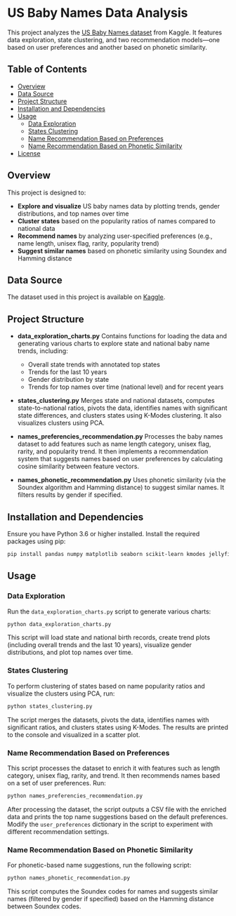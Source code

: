 # US Baby Names Data Analysis

This project analyzes the [US Baby Names dataset](https://www.kaggle.com/datasets/kaggle/us-baby-names/data) from Kaggle. It features data exploration, state clustering, and two recommendation models—one based on user preferences and another based on phonetic similarity.

## Table of Contents

- [Overview](#overview)
- [Data Source](#data-source)
- [Project Structure](#project-structure)
- [Installation and Dependencies](#installation-and-dependencies)
- [Usage](#usage)
  - [Data Exploration](#data-exploration)
  - [States Clustering](#states-clustering)
  - [Name Recommendation Based on Preferences](#name-recommendation-based-on-preferences)
  - [Name Recommendation Based on Phonetic Similarity](#name-recommendation-based-on-phonetic-similarity)
- [License](#license)

## Overview

This project is designed to:
- **Explore and visualize** US baby names data by plotting trends, gender distributions, and top names over time
- **Cluster states** based on the popularity ratios of names compared to national data
- **Recommend names** by analyzing user-specified preferences (e.g., name length, unisex flag, rarity, popularity trend)
- **Suggest similar names** based on phonetic similarity using Soundex and Hamming distance

## Data Source

The dataset used in this project is available on [Kaggle](https://www.kaggle.com/datasets/kaggle/us-baby-names/data).

## Project Structure

- **data_exploration_charts.py**
  Contains functions for loading the data and generating various charts to explore state and national baby name trends, including:
  - Overall state trends with annotated top states
  - Trends for the last 10 years
  - Gender distribution by state
  - Trends for top names over time (national level) and for recent years

- **states_clustering.py**
  Merges state and national datasets, computes state-to-national ratios, pivots the data, identifies names with significant state differences, and clusters states using K-Modes clustering. It also visualizes clusters using PCA.

- **names_preferencies_recommendation.py**
  Processes the baby names dataset to add features such as name length category, unisex flag, rarity, and popularity trend. It then implements a recommendation system that suggests names based on user preferences by calculating cosine similarity between feature vectors.

- **names_phonetic_recommendation.py**
  Uses phonetic similarity (via the Soundex algorithm and Hamming distance) to suggest similar names. It filters results by gender if specified.

## Installation and Dependencies

Ensure you have Python 3.6 or higher installed. Install the required packages using pip:

```bash
pip install pandas numpy matplotlib seaborn scikit-learn kmodes jellyfish
```

## Usage

### Data Exploration

Run the `data_exploration_charts.py` script to generate various charts:

```bash
python data_exploration_charts.py
```

This script will load state and national birth records, create trend plots (including overall trends and the last 10 years), visualize gender distributions, and plot top names over time.

### States Clustering

To perform clustering of states based on name popularity ratios and visualize the clusters using PCA, run:

```bash
python states_clustering.py
```

The script merges the datasets, pivots the data, identifies names with significant ratios, and clusters states using K-Modes. The results are printed to the console and visualized in a scatter plot.

### Name Recommendation Based on Preferences

This script processes the dataset to enrich it with features such as length category, unisex flag, rarity, and trend. It then recommends names based on a set of user preferences. Run:

```bash
python names_preferencies_recommendation.py
```

After processing the dataset, the script outputs a CSV file with the enriched data and prints the top name suggestions based on the default preferences. Modify the `user_preferences` dictionary in the script to experiment with different recommendation settings.

### Name Recommendation Based on Phonetic Similarity

For phonetic-based name suggestions, run the following script:

```bash
python names_phonetic_recommendation.py
```

This script computes the Soundex codes for names and suggests similar names (filtered by gender if specified) based on the Hamming distance between Soundex codes.

